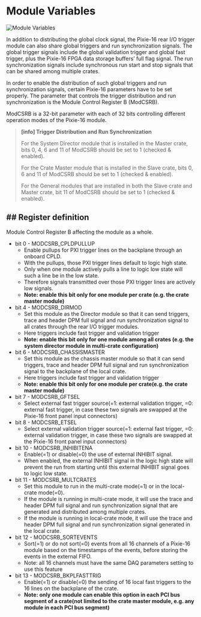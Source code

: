 <!-- EXPERT_MSRB.md --- 
;; 
;; Description: 
;; Author: Hongyi Wu(吴鸿毅)
;; Email: wuhongyi@qq.com 
;; Created: 日 10月  7 09:17:02 2018 (+0800)
;; Last-Updated: 五 10月 26 09:59:24 2018 (+0800)
;;           By: Hongyi Wu(吴鸿毅)
;;     Update #: 2
;; URL: http://wuhongyi.cn -->

# Module Variables

![Module Variables](/img/ModuleVariables.png)


In addition to distributing the global clock signal, the Pixie-16 rear I/O trigger module can also share global triggers and run synchronization signals. The global trigger signals include the global validation trigger and global fast trigger, plus the Pixie-16 FPGA data storage buffers’ full flag signal. The run synchronization signals include synchronous run start and stop signals that can be shared among multiple crates.

In order to enable the distribution of such global triggers and run synchronization signals, certain Pixie-16 parameters have to be set properly. The parameter that controls the trigger distribution and run synchronization is the Module Control Register B (ModCSRB).

ModCSRB is a 32-bit parameter with each of 32 bits controlling different operation modes of the Pixie-16 module.

> **[info] Trigger Distribution and Run Synchronization**
>
> For the System Director module that is installed in the Master crate, bits 0, 4, 6 and 11 of ModCSRB should be set to 1 (checked & enabled).
>
> For the Crate Master module that is installed in the Slave crate, bits 0, 6 and 11 of ModCSRB should be set to 1 (checked & enabled).
>
> For the General modules that are installed in both the Slave crate and Master crate, bit 11 of ModCSRB should be set to 1 (checked & enabled).



## ## Register definition

Module Control Register B affecting the module as a whole.

- bit 0 - MODCSRB_CPLDPULLUP
	- Enable pullups for PXI trigger lines on the backplane through an onboard CPLD. 
	- With the pullups, those PXI trigger lines default to logic high state. 
	- Only when one module actively pulls a line to logic low state will such a line be in the low state. 
	- Therefore signals transmitted over those PXI trigger lines are actively low signals.
	- **Note: enable this bit only for one module per crate (e.g. the crate master module)**
- bit 4 - MODCSRB_DIRMOD
	- Set this module as the Director module so that it can send triggers, trace and header DPM full signal and run synchronization signal to all crates through the rear I/O trigger modules. 
	- Here triggers include fast trigger and validation trigger
	- **Note: enable this bit only for one module among all crates (e.g. the system director module in multi-crate configuration)**
- bit 6 - MODCSRB_CHASSISMASTER
	- Set this module as the chassis master module so that it can send triggers, trace and header DPM full signal and run synchronization signal to the backplane of the local crate. 
	- Here triggers include fast trigger and validation trigger
	- **Note: enable this bit only for one module per crate(e.g. the crate master module)**
- bit 7 - MODCSRB_GFTSEL
	- Select external fast trigger source(=1: external validation trigger, =0: external fast trigger, in case these two signals are swapped at the Pixie-16 front panel input connectors)
- bit 8 - MODCSRB_ETSEL
	- Select external validation trigger source(=1: external fast trigger,
=0: external validation trigger, in case these two signals are swapped at the Pixie-16 front panel input connectors)
- bit 10 - MODCSRB_INHIBITENA
	- Enable(=1) or disable(=0) the use of external INHIBIT signal.
	- When enabled, the external INHIBIT signal in the logic high state will prevent the run from starting until this external INHIBIT signal goes to logic low state.
- bit 11 - MODCSRB_MULTCRATES
	- Set this module to run in the multi-crate mode(=1) or in the local-crate mode(=0). 
	- If the module is running in multi-crate mode, it will use the trace and header DPM full signal and run synchronization signal that are generated and distributed among multiple crates. 
	- If the module is running in local-crate mode, it will use the trace and header DPM full signal and run synchronization signal generated in the local crate.
- bit 12 - MODCSRB_SORTEVENTS
	- Sort(=1) or do not sort(=0) events from all 16 channels of a Pixie-16 module based on the timestamps of the events, before storing the events in the external FIFO.
	- Note: all 16 channels must have the same DAQ parameters setting to use this feature
- bit 13 - MODCSRB_BKPLFASTTRIG
	- Enable(=1) or disable(=0) the sending of 16 local fast triggers to the 16 lines on the backplane of the crate.
	- **Note: only one module can enable this option in each PCI bus segment of a crate(not limited to the crate master module, e.g. any module in each PCI bus segment)**


<!-- EXPERT_MSRB.md ends here -->
